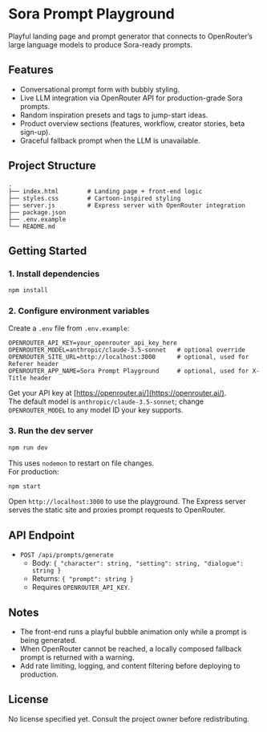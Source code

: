 # Sora Prompt Playground

Playful landing page and prompt generator that connects to OpenRouter’s large language models to produce Sora-ready prompts.

## Features
- Conversational prompt form with bubbly styling.
- Live LLM integration via OpenRouter API for production-grade Sora prompts.
- Random inspiration presets and tags to jump-start ideas.
- Product overview sections (features, workflow, creator stories, beta sign-up).
- Graceful fallback prompt when the LLM is unavailable.

## Project Structure
```
.
├── index.html        # Landing page + front-end logic
├── styles.css        # Cartoon-inspired styling
├── server.js         # Express server with OpenRouter integration
├── package.json
├── .env.example
└── README.md
```

## Getting Started

### 1. Install dependencies
```bash
npm install
```

### 2. Configure environment variables
Create a `.env` file from `.env.example`:
```
OPENROUTER_API_KEY=your_openrouter_api_key_here
OPENROUTER_MODEL=anthropic/claude-3.5-sonnet   # optional override
OPENROUTER_SITE_URL=http://localhost:3000      # optional, used for Referer header
OPENROUTER_APP_NAME=Sora Prompt Playground     # optional, used for X-Title header
```

Get your API key at [https://openrouter.ai/](https://openrouter.ai/).  
The default model is `anthropic/claude-3.5-sonnet`; change `OPENROUTER_MODEL` to any model ID your key supports.

### 3. Run the dev server
```bash
npm run dev
```
This uses `nodemon` to restart on file changes.  
For production:
```bash
npm start
```

Open `http://localhost:3000` to use the playground. The Express server serves the static site and proxies prompt requests to OpenRouter.

## API Endpoint
- `POST /api/prompts/generate`
  - Body: `{ "character": string, "setting": string, "dialogue": string }`
  - Returns: `{ "prompt": string }`
  - Requires `OPENROUTER_API_KEY`.

## Notes
- The front-end runs a playful bubble animation only while a prompt is being generated.
- When OpenRouter cannot be reached, a locally composed fallback prompt is returned with a warning.
- Add rate limiting, logging, and content filtering before deploying to production.

## License
No license specified yet. Consult the project owner before redistributing.
